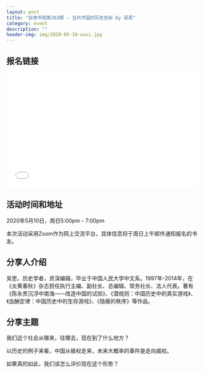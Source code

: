 ```yaml
---
layout: post
title: "谷雨书苑第263期 — 当代中国的历史坐标 by 吴思"
category: event
description: ""
header-img: img/2020-05-10-wusi.jpg
---
```


## 报名链接
<div style="width:100%; text-align:left;" ><iframe src="//eventbrite.com/tickets-external?eid=104269095672&ref=etckt" frameborder="0" height="300" width="100%" vspace="0" hspace="0" marginheight="5" marginwidth="5" scrolling="auto" allowtransparency="true"></iframe></div>

## 活动时间和地址
2020年5月10日，周日5:00pm - 7:00pm

本次活动采用Zoom作为网上交流平台，具体信息将于周日上午邮件通知报名的书友。

 
## 分享人介绍
吴思，历史学者，资深编辑，毕业于中国人民大学中文系。1997年-2014年，在《炎黄春秋》杂志担任执行主编、副社长、总编辑、常务社长、法人代表。著有《陈永贵沉浮中南海——改造中国的试验》、《潜规则：中国历史中的真实游戏》、《血酬定律：中国历史中的生存游戏》、《隐蔽的秩序》等作品。

## 分享主题
我们这个社会从哪来，往哪去，现在到了什么地方？

以历史的例子来看，中国从极权走来，未来大概率的事件是走向威权。

如果真的如此，我们该怎么评价现在这个形势？
